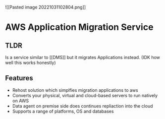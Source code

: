 ![[Pasted image 20221031102804.png]]
# AWS Application Migration Service

## TLDR
Is a service similar to [[DMS]] but it migrates Applications instead. (IDK how well this works honestly)

## Features
- Rehost solution which simplfies migration applications to aws
- Converts your physical, virtual and cloud-based servers to run natively on AWS
- Data agent on premise side does continues repliaction into the cloud
- Supports a range of platforms, OS and databases